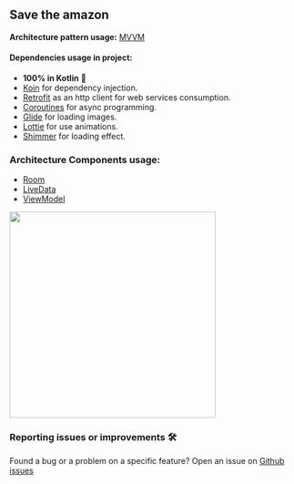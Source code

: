 ## Save the amazon

**Architecture pattern usage:** [MVVM](https://developer.android.com/jetpack/docs/guide)

#### Dependencies usage in project:
 - **100% in Kotlin** :rocket:
 - [Koin](https://github.com/InsertKoinIO/koin) for dependency injection.
 - [Retrofit](https://github.com/square/retrofit) as an http client for web services consumption.
 - [Coroutines](https://github.com/Kotlin/kotlinx.coroutines) for async programming.
 - [Glide](https://github.com/bumptech/glide) for loading images.
 - [Lottie](https://github.com/airbnb/lottie-android) for use animations.
 - [Shimmer](https://github.com/facebook/shimmer-android) for loading effect.

### Architecture Components usage:
- [Room](https://developer.android.com/topic/libraries/architecture/room)
- [LiveData](https://developer.android.com/topic/libraries/architecture/livedata)
- [ViewModel](https://developer.android.com/topic/libraries/architecture/viewmodel)


<img src="/art/save_the_amazon.gif?raw=true" width="362">

### Reporting issues or improvements  🛠

Found a bug or a problem on a specific feature? Open an issue on  [Github issues](https://github.com/DavidBarbaran/saveTheAmazon/issues)